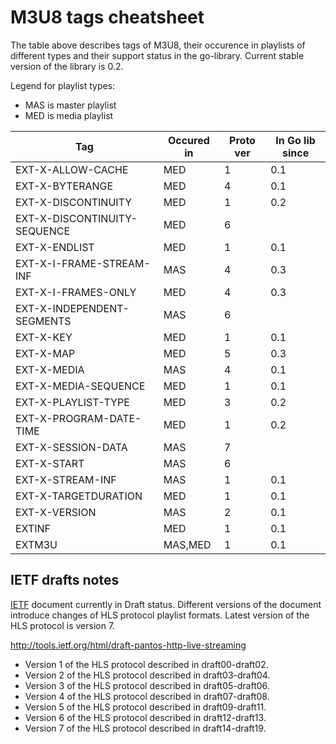 <!--*- mode:markdown;mode:orgtbl -*-->

<!---
 Part of M3U8 parser & generator library.
 This doc explaines M3U8 tag occurence in different versions
 of HLS protocol and their status in Go library.

 Copyleft 2013-2015 Alexander I.Grafov aka Axel <grafov@gmail.com>

 This program is free software: you can redistribute it and/or modify
 it under the terms of the GNU General Public License as published by
 the Free Software Foundation, either version 3 of the License, or
 (at your option) any later version.

 This program is distributed in the hope that it will be useful,
 but WITHOUT ANY WARRANTY; without even the implied warranty of
 MERCHANTABILITY or FITNESS FOR A PARTICULAR PURPOSE.  See the
 GNU General Public License for more details.

 You should have received a copy of the GNU General Public License
 along with this program.  If not, see <http://www.gnu.org/licenses/>.

 ॐ तारे तुत्तारे तुरे स्व
-->

M3U8 tags cheatsheet
====================

The table above describes tags of M3U8, their occurence in playlists of different types and their support status
in the go-library. Current stable version of the library is 0.2.

Legend for playlist types:

* MAS is master playlist
* MED is media playlist

<!--- Note: markdown table below prepared in Emacs Orgmode and automatically converted to Github Markdown format -->

<!--- BEGIN RECEIVE ORGTBL specs -->
| Tag | Occured in | Proto ver | In Go lib since |
|---|---|---|---|
| EXT-X-ALLOW-CACHE | MED | 1 | 0.1 |
| EXT-X-BYTERANGE | MED | 4 | 0.1 |
| EXT-X-DISCONTINUITY | MED | 1 | 0.2 |
| EXT-X-DISCONTINUITY-SEQUENCE | MED | 6 |  |
| EXT-X-ENDLIST | MED | 1 | 0.1 |
| EXT-X-I-FRAME-STREAM-INF | MAS | 4 | 0.3 |
| EXT-X-I-FRAMES-ONLY | MED | 4 | 0.3 |
| EXT-X-INDEPENDENT-SEGMENTS | MAS | 6 |  |
| EXT-X-KEY | MED | 1 | 0.1 |
| EXT-X-MAP | MED | 5 | 0.3 |
| EXT-X-MEDIA | MAS | 4 | 0.1 |
| EXT-X-MEDIA-SEQUENCE | MED | 1 | 0.1 |
| EXT-X-PLAYLIST-TYPE | MED | 3 | 0.2 |
| EXT-X-PROGRAM-DATE-TIME | MED | 1 | 0.2 |
| EXT-X-SESSION-DATA | MAS | 7 |  |
| EXT-X-START | MAS | 6 |  |
| EXT-X-STREAM-INF | MAS | 1 | 0.1 |
| EXT-X-TARGETDURATION | MED | 1 | 0.1 |
| EXT-X-VERSION | MAS | 2 | 0.1 |
| EXTINF | MED | 1 | 0.1 |
| EXTM3U | MAS,MED | 1 | 0.1 |
<!--- END RECEIVE ORGTBL specs -->

<!---
#+ORGTBL: SEND specs orgtbl-to-gfm
| Tag                          | Occured in | Proto ver | In Go lib since |
|------------------------------+------------+-----------+-----------------|
|                              |            | <l>       | <l>             |
| EXT-X-ALLOW-CACHE            | MED        | 1         | 0.1             |
| EXT-X-BYTERANGE              | MED        | 4         | 0.1             |
| EXT-X-DISCONTINUITY          | MED        | 1         | 0.2             |
| EXT-X-DISCONTINUITY-SEQUENCE | MED        | 6         |                 |
| EXT-X-ENDLIST                | MED        | 1         | 0.1             |
| EXT-X-I-FRAME-STREAM-INF     | MAS        | 4         | 0.3             |
| EXT-X-I-FRAMES-ONLY          | MED        | 4         | 0.3             |
| EXT-X-INDEPENDENT-SEGMENTS   | MAS        | 6         |                 |
| EXT-X-KEY                    | MED        | 1         | 0.1             |
| EXT-X-MAP                    | MED        | 5         | 0.3             |
| EXT-X-MEDIA                  | MAS        | 4         | 0.1             |
| EXT-X-MEDIA-SEQUENCE         | MED        | 1         | 0.1             |
| EXT-X-PLAYLIST-TYPE          | MED        | 3         | 0.2             |
| EXT-X-PROGRAM-DATE-TIME      | MED        | 1         | 0.2             |
| EXT-X-SESSION-DATA           | MAS        | 7         |                 |
| EXT-X-START                  | MAS        | 6         |                 |
| EXT-X-STREAM-INF             | MAS        | 1         | 0.1             |
| EXT-X-TARGETDURATION         | MED        | 1         | 0.1             |
| EXT-X-VERSION                | MAS        | 2         | 0.1             |
| EXTINF                       | MED        | 1         | 0.1             |
| EXTM3U                       | MAS,MED    | 1         | 0.1             |
-->


IETF drafts notes
-----------------

[IETF](http://ietf.org) document currently in Draft status. Different versions of the document introduce changes of HLS protocol playlist formats. Latest version of the HLS protocol is version 7.

http://tools.ietf.org/html/draft-pantos-http-live-streaming

* Version 1 of the HLS protocol described in draft00-draft02.
* Version 2 of the HLS protocol described in draft03-draft04.
* Version 3 of the HLS protocol described in draft05-draft06.
* Version 4 of the HLS protocol described in draft07-draft08.
* Version 5 of the HLS protocol described in draft09-draft11.
* Version 6 of the HLS protocol described in draft12-draft13.
* Version 7 of the HLS protocol described in draft14-draft19.
